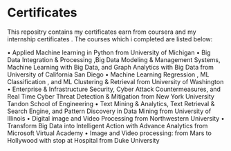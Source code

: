 # Certificates
This repositry contains my certificates earn from coursera and my internship certificates .
The courses which i completed are listed below:

•	Applied Machine learning in Python  from University of Michigan
•	Big Data Integration & Processing ,Big Data Modeling & Management Systems, Machine Learning with Big Data,  and Graph Analytics with Big Data from University of California San Diego
•	Machine Learning Regression , ML Classification , and ML Clustering & Retrieval from University of Washington
•	Enterprise & Infrastructure Security, Cyber Attack Countermeasures, and Real Time Cyber Threat Detection & Mitigation from New York University Tandon School of Engineering
•	Text Mining & Analytics, Text Retrieval & Search Engine, and Pattern Discovery in Data Mining from University of Illinois 
•	Digital image and Video Processing from Northwestern  University
•	Transform Big Data into Intelligent Action with Advance Analytics from Microsoft Virtual Academy
•	Image and Video processing: from Mars to Hollywood with stop at Hospital from Duke University
